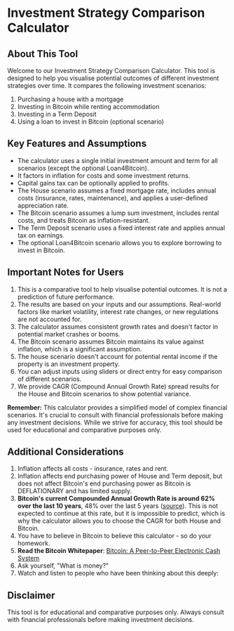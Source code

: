 # Investment Strategy Comparison Calculator

## About This Tool

Welcome to our Investment Strategy Comparison Calculator. This tool is designed to help you visualise potential outcomes of different investment strategies over time. It compares the following investment scenarios:

1. Purchasing a house with a mortgage
2. Investing in Bitcoin while renting accommodation
3. Investing in a Term Deposit
4. Using a loan to invest in Bitcoin (optional scenario)

## Key Features and Assumptions

- The calculator uses a single initial investment amount and term for all scenarios (except the optional Loan4Bitcoin).
- It factors in inflation for costs and some investment returns.
- Capital gains tax can be optionally applied to profits.
- The House scenario assumes a fixed mortgage rate, includes annual costs (insurance, rates, maintenance), and applies a user-defined appreciation rate.
- The Bitcoin scenario assumes a lump sum investment, includes rental costs, and treats Bitcoin as inflation-resistant.
- The Term Deposit scenario uses a fixed interest rate and applies annual tax on earnings.
- The optional Loan4Bitcoin scenario allows you to explore borrowing to invest in Bitcoin.

## Important Notes for Users

1. This is a comparative tool to help visualise potential outcomes. It is not a prediction of future performance.
2. The results are based on your inputs and our assumptions. Real-world factors like market volatility, interest rate changes, or new regulations are not accounted for.
3. The calculator assumes consistent growth rates and doesn't factor in potential market crashes or booms.
4. The Bitcoin scenario assumes Bitcoin maintains its value against inflation, which is a significant assumption.
5. The house scenario doesn't account for potential rental income if the property is an investment property.
6. You can adjust inputs using sliders or direct entry for easy comparison of different scenarios.
7. We provide CAGR (Compound Annual Growth Rate) spread results for the House and Bitcoin scenarios to show potential variance.

**Remember:** This calculator provides a simplified model of complex financial scenarios. It's crucial to consult with financial professionals before making any investment decisions. While we strive for accuracy, this tool should be used for educational and comparative purposes only.

## Additional Considerations

1. Inflation affects all costs - insurance, rates and rent.
2. Inflation affects end purchasing power of House and Term deposit, but does not affect Bitcoin's end purchasing power as Bitcoin is DEFLATIONARY and has limited supply.
3. **Bitcoin's current Compounded Annual Growth Rate is around 62% over the last 10 years**, 48% over the last 5 years ([source](https://www.calculate.co.nz/cagr-calculator.php)). This is not expected to continue at this rate, but it is impossible to predict, which is why the calculator allows you to choose the CAGR for both House and Bitcoin.
4. You have to believe in Bitcoin to believe this calculator - so do your homework.
5. **Read the Bitcoin Whitepaper**: [Bitcoin: A Peer-to-Peer Electronic Cash System](https://bitcoin.org/bitcoin.pdf)
6. Ask yourself, "What is money?"
7. Watch and listen to people who have been thinking about this deeply:

## Disclaimer

This tool is for educational and comparative purposes only. Always consult with financial professionals before making investment decisions.
